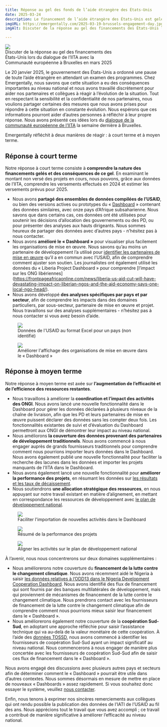 ```yaml
---
title: Réponse au gel des fonds de l’aide étrangère des États-Unis
date: 2025-03-24
description: Le financement de l’aide étrangère des États-Unis est gelé depuis le 20 janvier 2025, en attendant un examen de tous les programmes. En tant que partenaire de développement le plus important au monde, cela a un effet au niveau national. Nous discutons de la manière dont Emergentally aide ses partenaires et collègues à répondre à l’évolution de la situation.
imgURL: https://emergentally.com/2025-03-19-brussels-engagement-day.jpg
imgAlt: Discuter de la réponse au gel des financements des États-Unis lors du dialogue de l’IITA avec la Communauté européenne à Bruxelles en mars 2025

---
```


<div class="text-center float-md-end mb-lg-4 ms-lg-3 mb-2" style="max-width:370px">
<img
src="/2025-03-19-brussels-engagement-day.jpg" />
<br />Discuter de la réponse au gel des financements des États-Unis lors du dialogue de l’IITA avec la Communauté européenne à Bruxelles en mars 2025
</div>

Le 20 janvier 2025, le gouvernement des États-Unis a ordonné une pause de toute l’aide étrangère en attendant un examen des programmes. Chez Emergentally, nous savons que cette situation a eu des conséquences importantes au niveau national et nous avons travaillé discrètement pour aider nos partenaires et collègues à réagir à l’évolution de la situation. Tout en respectant la sensibilité et la confidentialité de nos partenaires, nous voulions partager certaines des mesures que nous avons prises pour répondre à cette situation en constante évolution. Nous espérons que ces informations pourront aider d’autres personnes à réfléchir à leur propre réponse. Nous avons présenté ces idées lors du [dialogue de la communauté européenne de l’IITA](https://iatistandard.org/fr/news/eu-members-states-and-iati-community-meet-in-brussels/) la semaine dernière à Bruxelles.

Emergentally réfléchit à deux manières de réagir : à court terme et à moyen terme.

## Réponse à court terme
Notre réponse à court terme consiste à **comprendre la nature des financements gelés et des conséquences de ce gel**. En examinant le montant non versé des projets en cours, nous pouvons, grâce aux données de l’IITA, comprendre les versements effectués en 2024 et estimer les versements prévus pour 2025.

* Nous avons **partagé des ensembles de données compilées de l’USAID**, ou bien des versions actives ou prototypes du « [Dashboard](/fr/development-dashboard/) » contenant des données similaires, avec onze pays d’Afrique subsaharienne. Nous savons que dans certains cas, ces données ont été utilisées pour soutenir les décisions d’allocation des gouvernements ou des PD, ou pour présenter des analyses aux hauts dirigeants. Nous sommes heureux de partager des données avec d’autres pays - n’hésitez pas à nous contacter.
* Nous avons **amélioré le « Dashboard »** pour visualiser plus facilement les organisations de mise en œuvre. Nous savons qu’au moins un partenaire de développement l’a utilisé pour [identifier les partenaires de mise en œuvre](https://nigeria.emergentally.com/by/donor/20) qu’il a en commun avec l’USAID, afin de comprendre comment ajuster son soutien. Les journalistes ont également utilisé les données du « Liberia Project Dashboard » pour comprendre [l’impact sur les ONG libériennes] (https://frontpageafricaonline.com/news/liberia-us-aid-cut-will-have-devastating-impact-on-liberian-ngos-and-the-aid-economy-says-one-local-ngo-head/).
* Nous avons développé **des analyses spécifiques par pays et par secteur**, afin de comprendre les impacts dans des domaines particuliers, par sous-secteur, partenaire de mise en œuvre et projet. Nous travaillons sur des analyses supplémentaires - n’hésitez pas à nous contacter si vous avez besoin d’aide.

<div class="text-center mt-2 mb-2">
<figure class="figure">
	<img src="/usaid-excel.png" class="figure-img img-fluid rounded">
	<figcaption>Données de l'USAID au format Excel pour un pays (non identifié)</figcaption>
</figure>
<figure class="figure">
	<img src="/usaid-implementers.png" class="figure-img img-fluid rounded">
	<figcaption>Améliorer l'affichage des organisations de mise en œuvre dans le « Dashboard »</figcaption>
</figure>
</div>


## Réponse à moyen terme
Notre réponse à moyen terme est axée sur **l’augmentation de l’efficacité et de l’efficience des ressources restantes**.

* Nous travaillons à améliorer la **coordination et l’impact des activités des ONGI**. Nous avons lancé une nouvelle fonctionnalité dans le Dashboard pour gérer les données déclarées à plusieurs niveaux de la chaîne de livraison, afin que les PD et leurs partenaires de mise en œuvre puissent déclarer des données sans les compter deux fois. Les fonctionnalités existantes de suivi et d’évaluation du Dashboard permettront aux ONGI de démontrer leur impact au niveau national.
* Nous améliorons **la couverture des données provenant des partenaires de développement traditionnels**. Nous avons commencé à nous engager auprès de grands fournisseurs traditionnels pour comprendre comment nous pourrions importer leurs données dans le Dashboard. Nous avons également publié une nouvelle fonctionnalité pour faciliter la recherche des lacunes dans les données et importer les projets manquants de l’IITA dans le Dashboard.
* Nous avons également lancé une nouvelle fonctionnalité pour **améliorer la performance des projets**, en résumant les données sur [les résultats et les taux de décaissement](https://liberiaprojects.org/reports/results).
* Nous soutiendrons **une allocation stratégique des ressources**, en nous appuyant sur notre travail existant en matière d’alignement, en mettant en correspondance les ressources de développement avec [le plan de développement national](https://liberiaprojects.org/reports/national-development-plan).

<div class="text-center mt-2 mb-2">
<figure class="figure">
	<img src="/usaid-import-new.png" class="figure-img img-fluid rounded">
	<figcaption>Faciliter l'importation de nouvelles activités dans le Dashboard</figcaption>
</figure>
<figure class="figure">
	<img src="/usaid-results.png" class="figure-img img-fluid rounded">
	<figcaption>Résumé de la performance des projets</figcaption>
</figure>
<figure class="figure">
	<img src="/usaid-national-development-plan.png" class="figure-img img-fluid rounded">
	<figcaption>Aligner les activités sur le plan de développement national</figcaption>
</figure>
</div>

À l’avenir, nous nous concentrerons sur deux domaines supplémentaires :
* Nous améliorerons notre couverture du **financement de la lutte contre le changement climatique**. Nous avons récemment aidé le Nigeria à saisir [les données relatives à l’ODD13 dans le Nigeria Development Cooperation Dashboard](https://nigeria.emergentally.com/by/sdg-goals/13). Nous avons identifié des flux de financement qui sont fournis par des banques multilatérales de développement, mais qui proviennent de mécanismes de financement de la lutte contre le changement climatique. Nous prendrons contact avec les fournisseurs de financement de la lutte contre le changement climatique afin de comprendre comment nous pourrions mieux saisir leur financement dans le « Dashboard ».
* Nous améliorerons également notre couverture de la **coopération Sud-Sud**, en adoptant une approche réfléchie pour saisir l’assistance technique qui va au-delà de la valeur monétaire de cette coopération. À l’aide des [données TOSSD](https://tossd.online/), nous avons commencé à identifier les fournisseurs de coopération Sud-Sud ayant un impact significatif au niveau national. Nous commencerons à nous engager de manière plus concertée avec les fournisseurs de coopération Sud-Sud afin de saisir ces flux de financement dans le « Dashboard ».

Nous avons engagé des discussions avec plusieurs autres pays et secteurs afin de déterminer comment le « Dashboard » pourrait être utile dans d’autres contextes. Nous sommes désormais en mesure de mettre en place de nouveaux « Dashboards » assez rapidement. Si vous souhaitez donc essayer le système, veuillez [nous contacter](/fr/get-in-touch/).

Enfin, nous tenons à exprimer nos sincères remerciements aux collègues qui ont rendu possible la publication des données de l’IATI de l’USAID au fil des ans. Nous apprécions tout le travail que vous avez accompli ; ce travail a contribué de manière significative à améliorer l’efficacité au niveau national.
